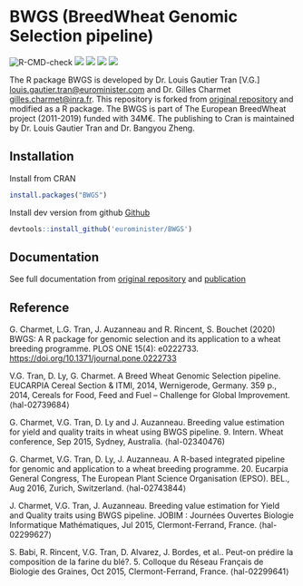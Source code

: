 # BWGS (BreedWheat Genomic Selection pipeline)

![R-CMD-check](https://github.com/byzheng/BWGS/workflows/R-CMD-check/badge.svg)
[![](https://www.r-pkg.org/badges/version/BWGS?color=green)](https://cran.r-project.org/package=BWGS)
[![](http://cranlogs.r-pkg.org/badges/grand-total/BWGS?color=green)](https://cran.r-project.org/package=BWGS)
[![](http://cranlogs.r-pkg.org/badges/last-month/BWGS?color=green)](https://cran.r-project.org/package=BWGS)
[![](http://cranlogs.r-pkg.org/badges/last-week/BWGS?color=green)](https://cran.r-project.org/package=BWGS)

The R package BWGS is developed by Dr. Louis Gautier Tran [V.G.] <louis.gautier.tran@eurominister.com> and Dr. Gilles Charmet <gilles.charmet@inra.fr>. This repository is forked from [original repository](https://forgemia.inra.fr/umr-gdec/bwgs) and modified as a R package. The BWGS is part of The European BreedWheat project (2011-2019) funded with 34M€. The publishing to Cran is maintained by Dr. Louis Gautier Tran and Dr. Bangyou Zheng.


## Installation

Install from CRAN

```r
install.packages("BWGS")
```

Install dev version from github [Github](https://github.com/eurominister/BWGS) 

```r
devtools::install_github('eurominister/BWGS')
```

## Documentation

See full documentation from [original repository](https://forgemia.inra.fr/umr-gdec/bwgs) and [publication](https://journals.plos.org/plosone/article?id=10.1371/journal.pone.0222733)

## Reference

G. Charmet, L.G. Tran, J. Auzanneau and R. Rincent, S. Bouchet (2020) BWGS: A R package for genomic selection and its application to a wheat breeding programme. PLOS ONE 15(4): e0222733. https://doi.org/10.1371/journal.pone.0222733

V.G. Tran, D. Ly, G. Charmet. A Breed Wheat Genomic Selection pipeline. EUCARPIA Cereal Section & ITMI, 2014, Wernigerode, Germany. 359 p., 2014, Cereals for Food, Feed and Fuel – Challenge for Global Improvement. ⟨hal-02739684⟩

G. Charmet, V.G. Tran, D. Ly and J. Auzanneau. Breeding value estimation for yield and quality traits in wheat using BWGS pipeline. 9. Intern. Wheat conference, Sep 2015, Sydney, Australia. ⟨hal-02340476)

G. Charmet, V.G. Tran, D. Ly, J. Auzanneau. A R-based integrated pipeline for genomic and application to a wheat breeding programme. 20. Eucarpia General Congress, The European Plant Science Organisation (EPSO). BEL., Aug 2016, Zurich, Switzerland. ⟨hal-02743844⟩

J. Charmet, V.G. Tran, J. Auzanneau. Breeding value estimation for Yield and Quality traits using BWGS pipeline. JOBIM : Journées Ouvertes Biologie Informatique Mathématiques, Jul 2015, Clermont-Ferrand, France. ⟨hal-02299627⟩

S. Babi, R. Rincent, V.G. Tran, D. Alvarez, J. Bordes, et al.. Peut-on prédire la composition de la farine du blé?. 5. Colloque du Réseau Français de Biologie des Graines, Oct 2015, Clermont-Ferrand, France. ⟨hal-02299641⟩
